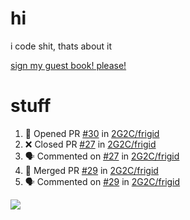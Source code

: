 # hi
i code shit, thats about it

[sign my guest book! please!](https://github.com/Just-a-Unity-Dev/Just-a-Unity-Dev/issues/new?&body=Sign%20my%20guest%20book%20by%20placing%20your%20name%20in%20the%20title,%20how%27d%20you%20get%20to%20this%20page%20and%20why?%20Don%27t%20forget%20you%20have%20an%20entire%20notebook%20in%20your%20hands!)


# stuff
<!--START_SECTION:activity-->
1. 💪 Opened PR [#30](https://github.com/2G2C/frigid/pull/30) in [2G2C/frigid](https://github.com/2G2C/frigid)
2. ❌ Closed PR [#27](https://github.com/2G2C/frigid/pull/27) in [2G2C/frigid](https://github.com/2G2C/frigid)
3. 🗣 Commented on [#27](https://github.com/2G2C/frigid/issues/27) in [2G2C/frigid](https://github.com/2G2C/frigid)
4. 🎉 Merged PR [#29](https://github.com/2G2C/frigid/pull/29) in [2G2C/frigid](https://github.com/2G2C/frigid)
5. 🗣 Commented on [#29](https://github.com/2G2C/frigid/issues/29) in [2G2C/frigid](https://github.com/2G2C/frigid)
<!--END_SECTION:activity-->

![](https://github-profile-summary-cards.vercel.app/api/cards/profile-details?username=Just-a-Unity-Dev&theme=solarized_dark)
